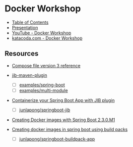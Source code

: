 # Docker Workshop

- [Table of Contents](https://web.facebook.com/kubeOpsSkills/posts/151464879857972)
- [Presentation](https://docs.google.com/presentation/d/1KnoJW5mgCYWbTdyFdDWvZHlXSHbJiorO9BQQdzOVAlA/edit?fbclid=IwAR3dZovSjKnQhXtKVUzMwzuHAal1mfsCJzzJafTe4OvzOX85O8AjEih4drQ#slide=id.p)
- [YouTube - Docker Workshop](https://www.youtube.com/playlist?list=PLWApnCxWplk4C4LkbV_TK87-NRaIgYZut)
- [katacoda.com - Docker Workshop](https://katacoda.com/kubeopsskills/courses/docker-workshop/)

## Resources

- [Compose file version 3 reference](https://docs.docker.com/compose/compose-file/)

- [jib-maven-plugin](https://github.com/GoogleContainerTools/jib/tree/master/jib-maven-plugin#war-projects)
  - [ ] [examples/spring-boot](https://github.com/GoogleContainerTools/jib/tree/master/examples/spring-boot)
  - [ ] [examples/multi-module](https://github.com/GoogleContainerTools/jib/tree/master/examples/multi-module)
- [Containerize your Spring Boot App with JIB plugin](https://link.medium.com/ftZ39t1C39)
  - [ ] [junlapong/springboot-jib](https://github.com/junlapong/springboot-jib)

- [Creating Docker images with Spring Boot 2.3.0.M1](https://spring.io/blog/2020/01/27/creating-docker-images-with-spring-boot-2-3-0-m1)
- [Creating docker images in spring boot using build packs](https://link.medium.com/0VE3nAEddab)
  - [ ] [junlapong/springboot-buildpack-app](https://github.com/junlapong/springboot-buildpack-app)